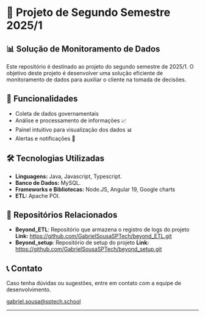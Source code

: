# 📌 Projeto de Segundo Semestre 2025/1

## 📊 Solução de Monitoramento de Dados

Este repositório é destinado ao projeto do segundo semestre de 2025/1. O objetivo deste projeto é desenvolver uma solução eficiente de monitoramento de dados para auxiliar o cliente na tomada de decisões.

## 🚀 Funcionalidades
- Coleta de dados governamentais 
- Análise e processamento de informações 📈
- Painel intuitivo para visualização dos dados 📊
- Alertas e notificações 🔔

## 🛠️ Tecnologias Utilizadas
- **Linguagens:** Java, Javascript, Typescript.
- **Banco de Dados:** MySQL.
- **Frameworks e Bibliotecas:** Node.JS, Angular 19, Google charts
- **ETL:** Apache POI.

##  📁 Repositórios Relacionados
  - **Beyond_ETL**: Repositório que armazena o registro de logs do projeto
      **Link:** https://github.com/GabrielSousaSPTech/beyond_ETL.git
  - **Beyond_setup**: Repositório de setup do projeto
      **Link:** https://github.com/GabrielSousaSPTech/beyond_setup.git
    

## 📞 Contato
Caso tenha dúvidas ou sugestões, entre em contato com a equipe de desenvolvimento.

gabriel.sousa@sptech.school

---



